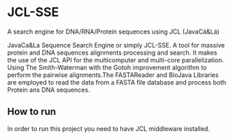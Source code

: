 # JCL-SSE

A search engine for DNA/RNA/Protein sequences using JCL (JavaCá&amp;Lá)

JavaCa&La Sequence Search Engine or simply JCL-SSE. A tool for massive protein and DNA sequences alignments processing and search. It makes the use of the JCL API for the multicomputer and multi-core parallelization.  Using The Smith-Waterman with the Gotoh improvement algorithm to perform the pairwise alignments.The FASTAReader and BioJava Libraries are employed to read the data from a FASTA file database and process both Protein ans DNA sequences.

## How to run

In order to run this project you need to have JCL middleware installed.


